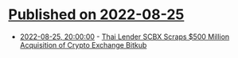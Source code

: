 # [Published on 2022-08-25](index.md)

* [2022-08-25, 20:00:00](https://slashdot.org/story/22/08/25/1853234/thai-lender-scbx-scraps-500-million-acquisition-of-crypto-exchange-bitkub?utm_source=rss1.0mainlinkanon&utm_medium=feed) - [Thai Lender SCBX Scraps $500 Million Acquisition of Crypto Exchange Bitkub](https://slashdot.org/story/22/08/25/1853234/thai-lender-scbx-scraps-500-million-acquisition-of-crypto-exchange-bitkub?utm_source=rss1.0mainlinkanon&utm_medium=feed)
